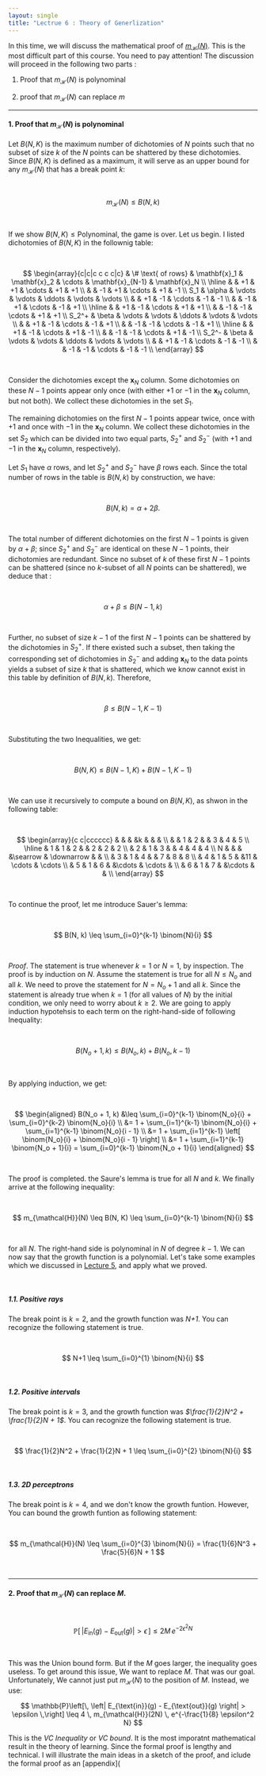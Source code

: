 ```yaml
---
layout: single
title: "Lectrue 6 : Theory of Generlization"
---
```


In this time, we will discuss the mathematical proof of [$m_{\mathcal{H}}(N)$](https://isopink.github.io/Effective-number-of-hypothesis/). This is the most difficult part of this course. You need to pay attention! The discussion will proceed in the following two parts :

1. Proof that $m_{\mathcal{H}}(N)$ is polynominal

2. proof that $m_{\mathcal{H}}(N)$ can replace $m$ 


---

#### 1. Proof that $m_{\mathcal{H}}(N)$ is polynominal

Let $B(N,K)$ is the maximum number of dichotomies of $N$ points such that no subset of size $k$ of the $N$ points can be shattered by these dichotomies. Since $B(N,K)$ is defined as a maximum, it will serve as an upper bound for any $m_\mathcal{H}(N)$ that has a break point $k$: 

<br>

$$
m_{\mathcal{H}}(N) \leq B(N, k)
$$

<br>

If we show $B(N,K) \leq \text{Polynominal}$, the game is over. Let us begin. I listed dichotomies of $B(N,K)$ in the follownig table: 

<br>

$$
\begin{array}{c|c|c c c c|c}
& \# \text{ of rows} & \mathbf{x}_1 & \mathbf{x}_2 & \cdots & \mathbf{x}_{N-1} & \mathbf{x}_N \\
\hline
&                 & +1 & +1 & \cdots & +1 & +1 \\
&                 & -1 & +1 & \cdots & +1 & -1 \\
S_1 & \alpha      & \vdots & \vdots & \ddots & \vdots & \vdots \\
&                 & +1 & -1 & \cdots & -1 & -1 \\
&                 & -1 & +1 & \cdots & -1 & +1 \\
\hline
&                 & +1 & -1 & \cdots & +1 & +1 \\
&                 & -1 & -1 & \cdots & +1 & +1 \\
S_2^+ & \beta     & \vdots & \vdots & \ddots & \vdots & \vdots \\
&                 & +1 & -1 & \cdots & -1 & +1 \\
&                 & -1 & -1 & \cdots & -1 & +1 \\
\hline
&                 & +1 & -1 & \cdots & +1 & -1 \\
&                 & -1 & -1 & \cdots & +1 & -1 \\
S_2^- & \beta     & \vdots & \vdots & \ddots & \vdots & \vdots \\
&                 & +1 & -1 & \cdots & -1 & -1 \\
&                 & -1 & -1 & \cdots & -1 & -1 \\
\end{array}
$$


<br>

Consider the dichotomies except the $\mathbf{x}_N$ column. Some dichotomies on these $N - 1$ points appear only once (with either $+1$ or $-1$ in the $\mathbf{x}_N$ column, but not both). We collect these dichotomies in the set $S_1$.

The remaining dichotomies on the first $N - 1$ points appear twice, once with $+1$ and once with $-1$ in the $\mathbf{x}_N$ column. We collect these dichotomies in the set $S_2$ which can be divided into two equal parts, $S_2^+$ and $S_2^-$ (with $+1$ and $-1$ in the $\mathbf{x}_N$ column, respectively). 

Let $S_1$ have $\alpha$ rows, and let $S_2^+$ and $S_2^-$ have $\beta$ rows each. Since the total number of rows in the table is $B(N, k)$ by construction, we have: 

<br>

$$
B(N, k) = \alpha + 2\beta.
$$

<br>

The total number of different dichotomies on the first $N - 1$ points is given by $\alpha + \beta$; since $S_2^+$ and $S_2^-$ are identical on these $N - 1$ points, their dichotomies are redundant. Since no subset of $k$ of these first $N - 1$ points can be shattered (since no $k$-subset of all $N$ points can be shattered), we deduce that :

<br>

$$
\alpha + \beta \leq B(N - 1, k)
$$

<br>

Further, no subset of size $k - 1$ of the first $N - 1$ points can be shattered by the dichotomies in $S_2^+$. If there existed such a subset, then taking the corresponding set of dichotomies in $S_2^-$ and adding $\mathbf{x}_N$ to the data points yields a subset of size $k$ that is shattered, which we know cannot exist in this table by definition of $B(N, k)$. Therefore,

<br>

$$
\beta \leq B(N-1, K-1)
$$

<br>

Substituting the two Inequalities, we get: 

<br>

$$
B(N, K) \leq B(N-1, K) + B(N-1, K-1) 
$$

<br>

We can use it recursively to compute a bound on $B(N, K)$, as shwon in the following table: 

<br>

$$
\begin{array}{c c|cccccc}
    &   &  &   &k   &   &   &   \\ 
    &   & 1 & 2 &   & 3 & 4 & 5 \\
\hline
  & 1 & 1 & 2 &   & 2 & 2 & 2 \\
  & 2 & 1 & 3 &   & 4 & 4 & 4 \\
N &   &   &   &\searrow   & \downarrow &   &   \\ 
  & 3 & 1 & 4 &   & 7 & 8 & 8 \\
  & 4 & 1 & 5 &   &11 & \cdots & \cdots \\
  & 5 & 1 & 6 &   &\cdots & \cdots &   \\
  & 6 & 1 & 7 &   &\cdots &        &   \\
\end{array}
$$

<br>

To continue the proof, let me introduce Sauer's lemma: 

<br>

$$
B(N, k) \leq \sum_{i=0}^{k-1} \binom{N}{i}
$$

<br>

*Proof*. The statement is true whenever $k = 1$ or $N = 1$, by inspection. The proof is by induction on $N$. Assume the statement is true for all $N \leq N_o$ and all $k$. We need to prove the statement for $N = N_o + 1$ and all $k$. Since the statement is already true when $k = 1$ (for all values of $N$) by the initial condition, we only need to worry about $k \geq 2$. We are going to apply induction hypotehsis to each term on the right-hand-side of following Inequality: 

<br>

$$
B(N_o + 1, k) \leq B(N_o, k) + B(N_o, k - 1)
$$

<br>

By applying induction, we get: 

<br>

$$
\begin{aligned}
B(N_o + 1, k) &\leq \sum_{i=0}^{k-1} \binom{N_o}{i} + \sum_{i=0}^{k-2} \binom{N_o}{i} \\
&= 1 + \sum_{i=1}^{k-1} \binom{N_o}{i} + \sum_{i=1}^{k-1} \binom{N_o}{i - 1} \\
&= 1 + \sum_{i=1}^{k-1} \left[ \binom{N_o}{i} + \binom{N_o}{i - 1} \right] \\
&= 1 + \sum_{i=1}^{k-1} \binom{N_o + 1}{i} = \sum_{i=0}^{k-1} \binom{N_o + 1}{i}
\end{aligned}
$$

<br>

The proof is completed. the Saure's lemma is true for all $N$ and $k$. We finally arrive at the following inequality: 

<br>

$$
m_{\mathcal{H}}(N) \leq B(N, K) \leq  \sum_{i=0}^{k-1} \binom{N}{i}
$$

<br>

for all $N$. The right-hand side is polynominal in $N$ of degree $k-1$. We can now say that the growth function is a polynomial. Let's take some examples which we discussed in [Lecture 5](https://isopink.github.io/Effective-number-of-hypothesis/), and apply what we proved. 

<br>

##### 1.1. Positive rays 

The break point is $k=2$, and the growth function was *N+1*. You can recognize the following statement is true. 

<br>

$$
N+1 \leq \sum_{i=0}^{1} \binom{N}{i}
$$

<br>

##### 1.2. Positive intervals

The break point is $k=3$, and the growth function was *$\frac{1}{2}N^2 + \frac{1}{2}N + 1$*. You can recognize the following statement is true. 

<br>

$$
\frac{1}{2}N^2 + \frac{1}{2}N + 1 \leq \sum_{i=0}^{2} \binom{N}{i}
$$

<br>

##### 1.3. 2D perceptrons

The break point is $k=4$, and we don't know the growth funtion. However, You can bound the growth funtion as following statement:

<br>

$$
m_{\mathcal{H}}(N) \leq \sum_{i=0}^{3} \binom{N}{i} = \frac{1}{6}N^3 + \frac{5}{6}N + 1
$$

<br>

---

#### 2. Proof that $m_{\mathcal{H}}(N)$ can replace $M$.

<br>

$$
\mathbb{P}\left[\, \left| E_{\text{in}}(g) - E_{\text{out}}(g) \right| > \epsilon \,\right] \leq 2M \, e^{-2\epsilon^2 N}
$$

<br>

This was the Union bound form. But if the $M$ goes larger, the inequality goes useless. To get around this issue, We want to replace $M$. That was our goal. 
Unfortunately, We cannot just put  $m_{\mathcal{H}}(N)$ to the position of $M$. Instead, we use:

$$
\mathbb{P}\left[\, \left| E_{\text{in}}(g) - E_{\text{out}}(g) \right| > \epsilon \,\right] \leq 4 \, m_{\mathcal{H}}(2N) \, e^{-\frac{1}{8} \epsilon^2 N}
$$

This is the *VC Inequality* or *VC bound*. It is the most imporatnt mathematical result in the theory of learning. Since the formal proof is lengthy and technical. I will illustrate the main ideas in a sketch of the proof, and iclude the formal proof as an [appendix](
